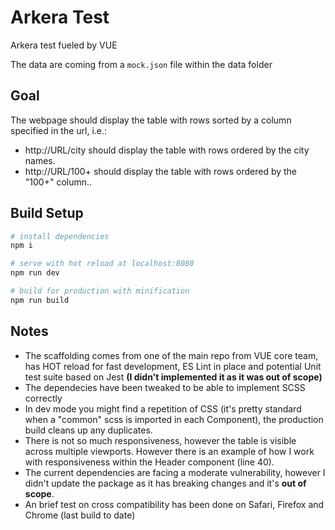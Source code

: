 # Arkera Test

Arkera test fueled by VUE

The data are coming from a `mock.json` file within the data folder

## Goal
The webpage should display the table with rows sorted by a column specified in the url, i.e.:
- http://URL/city should display the table with rows ordered by the city names.
- http://URL/100+ should display the table with rows ordered by the "100+" column..

## Build Setup

``` bash
# install dependencies
npm i

# serve with hot reload at localhost:8080
npm run dev

# build for production with minification
npm run build
```

## Notes

- The scaffolding comes from one of the main repo from VUE core team, has HOT reload for fast development, ES Lint in place and potential Unit test suite based on Jest **(I didn't implemented it as it was out of scope)**
- The dependecies have been tweaked to be able to implement SCSS correctly
- In dev mode you might find a repetition of CSS (it's pretty standard when a "common" scss is imported in each Component), the production build cleans up any duplicates.
- There is not so much responsiveness, however the table is visible across multiple viewports. However there is an example of how I work with responsiveness within the Header component (line 40).
- The current dependencies are facing a moderate vulnerability, however I didn't update the package as it has breaking changes and it's **out of scope**.
- An brief test on cross compatibility has been done on Safari, Firefox and Chrome (last build to date)